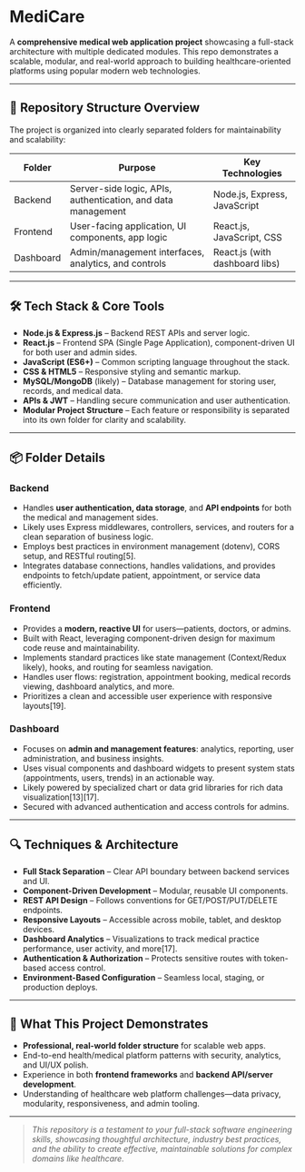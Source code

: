 # MediCare

A **comprehensive medical web application project** showcasing a full-stack architecture with multiple dedicated modules. This repo demonstrates a scalable, modular, and real-world approach to building healthcare-oriented platforms using popular modern web technologies.

---

## 📁 Repository Structure Overview

The project is organized into clearly separated folders for maintainability and scalability:

| Folder    | Purpose                                                      | Key Technologies            |
|-----------|--------------------------------------------------------------|-----------------------------|
| Backend   | Server-side logic, APIs, authentication, and data management | Node.js, Express, JavaScript |
| Frontend  | User-facing application, UI components, app logic            | React.js, JavaScript, CSS   |
| Dashboard | Admin/management interfaces, analytics, and controls         | React.js (with dashboard libs) |

---

## 🛠️ Tech Stack & Core Tools

- **Node.js & Express.js** – Backend REST APIs and server logic.
- **React.js** – Frontend SPA (Single Page Application), component-driven UI for both user and admin sides.
- **JavaScript (ES6+)** – Common scripting language throughout the stack.
- **CSS & HTML5** – Responsive styling and semantic markup.
- **MySQL/MongoDB** (likely) – Database management for storing user, records, and medical data.
- **APIs & JWT** – Handling secure communication and user authentication.
- **Modular Project Structure** – Each feature or responsibility is separated into its own folder for clarity and scalability.

---

## 📦 Folder Details

### Backend

- Handles **user authentication, data storage**, and **API endpoints** for both the medical and management sides.
- Likely uses Express middlewares, controllers, services, and routers for a clean separation of business logic.
- Employs best practices in environment management (dotenv), CORS setup, and RESTful routing[5].
- Integrates database connections, handles validations, and provides endpoints to fetch/update patient, appointment, or service data efficiently.

### Frontend

- Provides a **modern, reactive UI** for users—patients, doctors, or admins.
- Built with React, leveraging component-driven design for maximum code reuse and maintainability.
- Implements standard practices like state management (Context/Redux likely), hooks, and routing for seamless navigation.
- Handles user flows: registration, appointment booking, medical records viewing, dashboard analytics, and more.
- Prioritizes a clean and accessible user experience with responsive layouts[19].

### Dashboard

- Focuses on **admin and management features**: analytics, reporting, user administration, and business insights.
- Uses visual components and dashboard widgets to present system stats (appointments, users, trends) in an actionable way.
- Likely powered by specialized chart or data grid libraries for rich data visualization[13][17].
- Secured with advanced authentication and access controls for admins.

---

## 🔍 Techniques & Architecture

- **Full Stack Separation** – Clear API boundary between backend services and UI.
- **Component-Driven Development** – Modular, reusable UI components.
- **REST API Design** – Follows conventions for GET/POST/PUT/DELETE endpoints.
- **Responsive Layouts** – Accessible across mobile, tablet, and desktop devices.
- **Dashboard Analytics** – Visualizations to track medical practice performance, user activity, and more[17].
- **Authentication & Authorization** – Protects sensitive routes with token-based access control.
- **Environment-Based Configuration** – Seamless local, staging, or production deploys.

---

## 🚀 What This Project Demonstrates

- **Professional, real-world folder structure** for scalable web apps.
- End-to-end health/medical platform patterns with security, analytics, and UI/UX polish.
- Experience in both **frontend frameworks** and **backend API/server development**.
- Understanding of healthcare web platform challenges—data privacy, modularity, responsiveness, and admin tooling.

---

> *This repository is a testament to your full-stack software engineering skills, showcasing thoughtful architecture, industry best practices, and the ability to create effective, maintainable solutions for complex domains like healthcare.*

